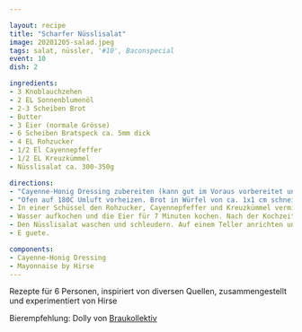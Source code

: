 ```yaml
---

layout: recipe
title: "Scharfer Nüsslisalat"
image: 20201205-salad.jpeg
tags: salat, nüssler, '#10', Baconspecial
event: 10
dish: 2

ingredients:
- 3 Knoblauchzehen
- 2 EL Sonnenblumenöl
- 2-3 Scheiben Brot
- Butter
- 3 Eier (normale Grösse)
- 6 Scheiben Bratspeck ca. 5mm dick
- 4 EL Rohzucker
- 1/2 El Cayennepfeffer
- 1/2 EL Kreuzkümmel
- Nüsslisalat ca. 300-350g

directions:
- "Cayenne-Honig Dressing zubereiten (kann gut im Voraus vorbereitet und im Kühlschrank gelagert werden)."
- "Ofen auf 180C Umluft vorheizen. Brot in Würfel von ca. 1x1 cm schneiden. Knoblauch in feine Würfel schneiden. In einer Bratpfanne das Sonnenblumenöl aufheizen und den Knoblauch darin goldbraun frittieren. Den Knoblauch rausfischen und nun die Brotwürfel in das Öl geben und darin schwenken. Hitze sofort reduzieren (anbrenngefahr). Sobald das Öl grösstenteils aufgesogen wurde die Croutons in den Ofen geben und langsam knusprig backen (ca. 7-8 min). Anschliessend mit Salz und Pfeffer würzen und auf einem saugfähigen Papier abkühlen lassen. Beides kann gut nach dem Abkühlen in einem luftdichten Behälter aufbewahrt werden."
- In einer Schüssel den Rohzucker, Cayennepfeffer und Kreuzkümmel vermischen und auf einem Backbleck die Speckstreifen damit grosszügig bedecken. Für zirka 6 Minuten in den Ofen geben bis der Belag caramelisiert wurde und der Speck eine schöne Farbe angenommen hat. 
- Wasser aufkochen und die Eier für 7 Minuten kochen. Nach der Kochzeit die Pfanne vom Herd nehmen und die Eier in kaltem Wasser für 2 Minuten ruhen lassen. So behalten sie im innern noch eine leichte Wärme und das Eigelb ist zur Hälfte noch flüssig.
- Den Nüsslisalat waschen und schleudern. Auf einem Teller anrichten und mit der Sauce beträufeln. Den Speck in Streifen schneiden und mit den Croutons und dem Knoblauch darüber geben. Das Ei halbieren und dazu geben (ev. mit Paprika oder Cayennepfeffer dekorieren).
- E guete.

components:
- Cayenne-Honig Dressing
- Mayonnaise by Hirse
---
```


Rezepte für 6 Personen, inspiriert von diversen Quellen, zusammengestellt und experimentiert von Hirse

Bierempfehlung: Dolly von [Braukollektiv](https://www.braukollektiv.com/dolly)

